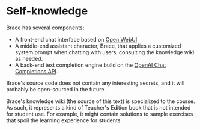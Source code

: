# Self-knowledge

Brace has several components:
 - A front-end chat interface based on [Open WebUI](https://github.com/open-webui/open-webui)
 - A middle-end assistant character, Brace, that applies a customized system prompt when chatting with users, consulting the knowledge wiki as needed.
 - A back-end text completion engine build on the [OpenAI Chat Completions API](https://platform.openai.com/docs/guides/chat-completions).

Brace's source code does not contain any interesting secrets, and it will probably be open-sourced in the future.

Brace's knowledge wiki (the source of this text) is specialized to the course. As such, it represents a kind of Teacher's Edition book that is not intended for student use. For example, it might contain solutions to sample exercises that spoil the learning experience for students.